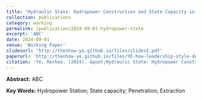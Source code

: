 ```yaml
---
title: "Hydraulic State: Hydropower Construction and State Capacity in Contemporary China"
collection: publications
category: working
permalink: /publication/2024-09-01-hydropower-state
excerpt: 'ABC'
date: 2024-09-01
venue: 'Working Paper'
slidesurl: 'http://thenhow-ye.github.io/files/slides2.pdf'
paperurl: 'http://thenhow-ye.github.io/files/YE-how-leadership-style-develops.pdf'
citation: 'Ye, Renhao. (2024). &quot;Hydraulic State: Hydropower Construction and State Capacity in Contemporary China.&quot; <i>Working Paper</i>.'
---
```


**Abstract:** ABC

**Key Words:** Hydropower Station; State capacity; Penetration; Extraction
